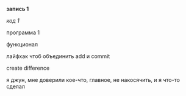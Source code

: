 **запись 1**

*код 1*

программа 1

функционал

лайфхак чтоб объединить add и commit 

create difference

я джун, мне доверили кое-что, главное, не накосячить, и я что-то сделал